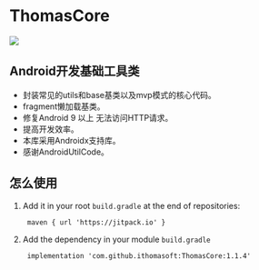 # ThomasCore
[![](https://jitpack.io/v/ithomasoft/ThomasCore.svg)](https://jitpack.io/#ithomasoft/ThomasCore)
## Android开发基础工具类
* 封装常见的utils和base基类以及mvp模式的核心代码。
* fragment懒加载基类。
* 修复Android 9 以上 无法访问HTTP请求。
* 提高开发效率。
* 本库采用Androidx支持库。
* 感谢AndroidUtilCode。
## 怎么使用
1. Add it in your root `build.gradle` at the end of repositories:

	`` 
	maven { url 'https://jitpack.io' }
    ``
2. Add the dependency in your module  `build.gradle`

    `` 
    implementation 'com.github.ithomasoft:ThomasCore:1.1.4'
    ``

